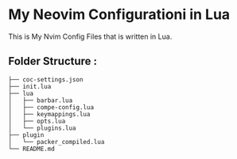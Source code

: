 # My Neovim Configurationi in Lua

This is My Nvim Config Files that is written in Lua.


## Folder Structure :

```
├── coc-settings.json
├── init.lua
├── lua
│   ├── barbar.lua
│   ├── compe-config.lua
│   ├── keymappings.lua
│   ├── opts.lua
│   └── plugins.lua
├── plugin
│   └── packer_compiled.lua
└── README.md

```
